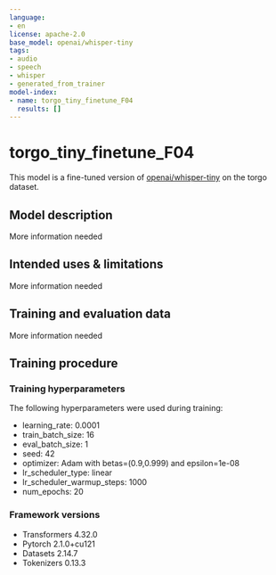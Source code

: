 ```yaml
---
language:
- en
license: apache-2.0
base_model: openai/whisper-tiny
tags:
- audio
- speech
- whisper
- generated_from_trainer
model-index:
- name: torgo_tiny_finetune_F04
  results: []
---
```


<!-- This model card has been generated automatically according to the information the Trainer had access to. You
should probably proofread and complete it, then remove this comment. -->

# torgo_tiny_finetune_F04

This model is a fine-tuned version of [openai/whisper-tiny](https://huggingface.co/openai/whisper-tiny) on the torgo dataset.

## Model description

More information needed

## Intended uses & limitations

More information needed

## Training and evaluation data

More information needed

## Training procedure

### Training hyperparameters

The following hyperparameters were used during training:
- learning_rate: 0.0001
- train_batch_size: 16
- eval_batch_size: 1
- seed: 42
- optimizer: Adam with betas=(0.9,0.999) and epsilon=1e-08
- lr_scheduler_type: linear
- lr_scheduler_warmup_steps: 1000
- num_epochs: 20

### Framework versions

- Transformers 4.32.0
- Pytorch 2.1.0+cu121
- Datasets 2.14.7
- Tokenizers 0.13.3

